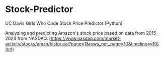 # Stock-Predictor
UC Davis Girls Who Code Stock Price Predictor (Python)

Analyzing and predicting Amazon's stock price based on data from 2015-2024 from NASDAQ. 
[https://www.nasdaq.com/market-activity/stocks/amzn/historical?page=1&rows_per_page=10&timeline=y10](url)
